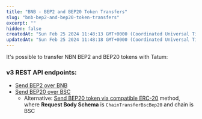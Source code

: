 ```yaml
---
title: "BNB - BEP2 and BEP20 Token Transfers"
slug: "bnb-bep2-and-bep20-token-transfers"
excerpt: ""
hidden: false
createdAt: "Sun Feb 25 2024 11:48:13 GMT+0000 (Coordinated Universal Time)"
updatedAt: "Sun Feb 25 2024 11:48:18 GMT+0000 (Coordinated Universal Time)"
---
```

It's possible to transfer NBN BEP2 and BEP20 tokens with Tatum:

### v3 REST API endpoints:

- [Send BEP2 over BNB](https://apidoc.tatum.io/tag/BNB-Beacon-Chain/#operation/BnbBlockchainTransfer)
- [Send BEP20 over BSC](https://apidoc.tatum.io/tag/BNB-Smart-Chain/#operation/BscBlockchainTransfer)
  - Alternative: [Send BEP20 token via compatible ERC-20](https://apidoc.tatum.io/tag/Fungible-Tokens-(ERC-20-or-compatible)/#operation/Erc20Transfer) method, where **Request Body Schema** is `ChainTransferBscBep20` and chain is BSC
